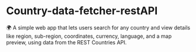 # Country-data-fetcher-restAPI
🌍 A simple web app that lets users search for any country and view details like region, sub-region, coordinates, currency, language, and a map preview, using data from the REST Countries API.
